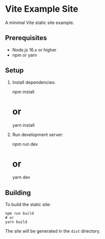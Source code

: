 # Vite Example Site

A minimal Vite static site example.

## Prerequisites

- Node.js 16.x or higher
- npm or yarn

## Setup

1. Install dependencies:

    npm install
    # or
    yarn install

2. Run development server:

    npm run dev
    # or
    yarn dev

## Building

To build the static site:

    npm run build
    # or
    yarn build

The site will be generated in the `dist` directory.